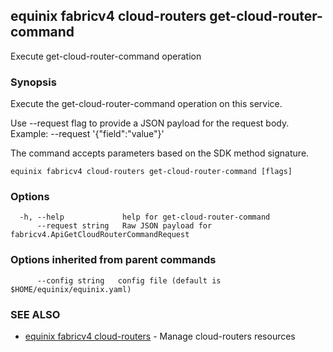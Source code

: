 ## equinix fabricv4 cloud-routers get-cloud-router-command

Execute get-cloud-router-command operation

### Synopsis

Execute the get-cloud-router-command operation on this service.

Use --request flag to provide a JSON payload for the request body.
Example: --request '{"field":"value"}'

The command accepts parameters based on the SDK method signature.

```
equinix fabricv4 cloud-routers get-cloud-router-command [flags]
```

### Options

```
  -h, --help             help for get-cloud-router-command
      --request string   Raw JSON payload for fabricv4.ApiGetCloudRouterCommandRequest
```

### Options inherited from parent commands

```
      --config string   config file (default is $HOME/equinix/equinix.yaml)
```

### SEE ALSO

* [equinix fabricv4 cloud-routers](equinix_fabricv4_cloud-routers.md)	 - Manage cloud-routers resources

